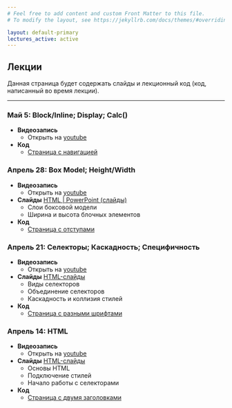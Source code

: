 ```yaml
---
# Feel free to add content and custom Front Matter to this file.
# To modify the layout, see https://jekyllrb.com/docs/themes/#overriding-theme-defaults

layout: default-primary
lectures_active: active
---
```

<section class="info">
          <h2 class="info-header">Лекции</h2>
          <p>
            Данная страница будет содержать слайды и лекционный код (код,
            написанный во время лекции).
          </p>
          <hr />
</section>

<section>
  <h3 class="topic">Май 5: Block/Inline; Display; Calc()</h3>
  <ul>
    <li>
      <strong>Видеозапись</strong>
      <ul>
        <li>Открыть на <a target="_blank"
        href="https://youtu.be/baiky34O-3U"
            >youtube</a
          >
        </li>
      </ul>
    </li>
    <li>
      <strong>Код</strong>
      <ul>
        <li>
          <a href="{{ site.url }}/assets/material/week3/code3.zip"
            >Страница с навигацией</a
          >
        </li>
      </ul>
    </li>
  </ul>
  <h3 class="topic">Апрель 28: Box Model; Height/Width</h3>
  <ul>
    <li>
      <strong>Видеозапись</strong>
      <ul>
        <li>Открыть на <a target="_blank"
        href="https://youtu.be/7_NczYCR1t0"
            >youtube</a
          >
        </li>
      </ul>
    </li>
    <li>
      <strong>Слайды</strong>
      <a
        href="{{ site.url }}/assets/material/week2/presentation2.zip"
        >HTML | PowerPoint (слайды)</a
      >
      <ul>
        <li>Слои боксовой модели</li>
        <li>Ширина и высота блочных элементов</li>
      </ul>
    </li>
    <li>
      <strong>Код</strong>
      <ul>
        <li>
          <a href="{{ site.url }}/assets/material/week2/code2.zip"
            >Страница с отступами</a
          >
        </li>
      </ul>
    </li>
  </ul>
  <h3 class="topic">Апрель 21: Селекторы; Каскадность; Специфичность</h3>
  <ul>
    <li>
      <strong>Видеозапись</strong>
      <ul>
        <li>Открыть на <a target="_blank"
        href="https://youtu.be/co1Y8xZgch4"
            >youtube</a
          >
        </li>
      </ul>
    </li>
    <li>
      <strong>Слайды</strong>
      <a
        href="{{ site.url }}/assets/material/week1/presentation1.zip"
        >HTML-слайды</a
      >
      <ul>
        <li>Виды селекторов</li>
        <li>Объединение селекторов</li>
        <li>Каскадность и коллизия стилей</li>
      </ul>
    </li>
    <li>
      <strong>Код</strong>
      <ul>
        <li>
          <a href="{{ site.url }}/assets/material/week1/code1.zip"
            >Страница с разными шрифтами</a
          >
        </li>
      </ul>
    </li>
  </ul>
  <h3 class="topic">Апрель 14: HTML</h3>
  <ul>
    <li>
      <strong>Видеозапись</strong>
      <ul>
        <li>Открыть на <a target="_blank"
        href="https://youtu.be/H5iXZn34eIg"
            >youtube</a
          >
        </li>
      </ul>
    </li>
    <li>
      <strong>Слайды</strong>
      <a
        href="{{ site.url }}/assets/material/week0/presentation0.zip"
        >HTML-слайды</a
      >
      <ul>
        <li>Основы HTML</li>
        <li>Подключение стилей</li>
        <li>Начало работы с селекторами</li>
      </ul>
    </li>
    <li>
      <strong>Код</strong>
      <ul>
        <li>
          <a href="{{ site.url }}/assets/material/week0/code0.zip"
            >Страница с двумя заголовками</a
          >
        </li>
      </ul>
    </li>
  </ul>

  <!-- <h3 class="topic">Апрель 2: Каскадность; Модели; Box;</h3>
  <ul>
    <li>
      <strong>Слайды</strong>
      <a
        href="https://docs.google.com/presentation/d/1W3B68eT5fqYJJncCzWiAA3IRfNEywbJJ1elCjGecFlM/edit#slide=id.p"
        >Google slides</a
      >
      / <a href="26/lecture26.pdf">lecture26.pdf</a>
      <ul>
        <li>Middleware and Routes</li>
        <li>Single-page web app</li>
        <li>More MongoDB examples</li>
        <li>Authentication</li>
      </ul>
    </li>
    <li>
      <strong>Код</strong>
      <ul>
        <li>
          <a href="https://github.com/yayinternet/module-examples"
            >Modules and Routes</a
          >
        </li>
        <li>
          <a href="https://github.com/yayinternet/cross-stitch-examples"
            >Cross-stitch examples</a
          >
        </li>
      </ul>
    </li>
  </ul> -->
</section>